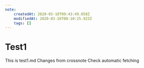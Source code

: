 ```yaml
---
note:
    createdAt: 2020-03-18T09:43:49.058Z
    modifiedAt: 2020-03-26T08:10:25.923Z
    tags: []
---
```

# Test1

This is test1.md
Changes from crossnote
Check automatic fetching
